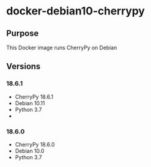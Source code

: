 # docker-debian10-cherrypy

## Purpose

This Docker image runs CherryPy on Debian

## Versions

### 18.6.1

- CherryPy 18.6.1
- Debian 10.11
- Python 3.7
- 
### 18.6.0

- CherryPy 18.6.0
- Debian 10.0
- Python 3.7
